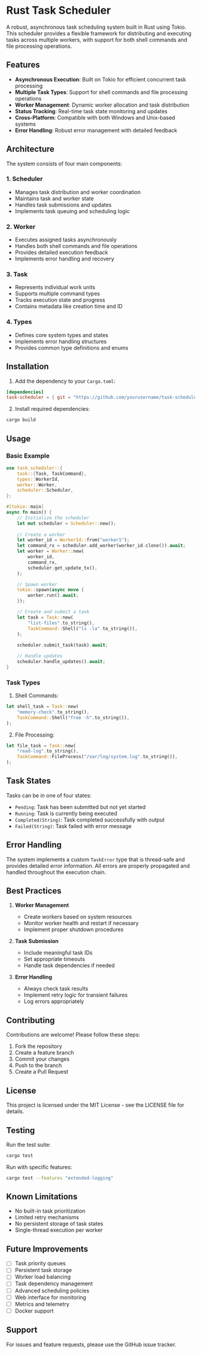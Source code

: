 # Rust Task Scheduler

A robust, asynchronous task scheduling system built in Rust using Tokio. This scheduler provides a flexible framework for distributing and executing tasks across multiple workers, with support for both shell commands and file processing operations.

## Features

- **Asynchronous Execution**: Built on Tokio for efficient concurrent task processing
- **Multiple Task Types**: Support for shell commands and file processing operations
- **Worker Management**: Dynamic worker allocation and task distribution
- **Status Tracking**: Real-time task state monitoring and updates
- **Cross-Platform**: Compatible with both Windows and Unix-based systems
- **Error Handling**: Robust error management with detailed feedback

## Architecture

The system consists of four main components:

### 1. Scheduler
- Manages task distribution and worker coordination
- Maintains task and worker state
- Handles task submissions and updates
- Implements task queuing and scheduling logic

### 2. Worker
- Executes assigned tasks asynchronously
- Handles both shell commands and file operations
- Provides detailed execution feedback
- Implements error handling and recovery

### 3. Task
- Represents individual work units
- Supports multiple command types
- Tracks execution state and progress
- Contains metadata like creation time and ID

### 4. Types
- Defines core system types and states
- Implements error handling structures
- Provides common type definitions and enums

## Installation

1. Add the dependency to your `Cargo.toml`:
```toml
[dependencies]
task-scheduler = { git = "https://github.com/yourusername/task-scheduler" }
```

2. Install required dependencies:
```bash
cargo build
```

## Usage

### Basic Example

```rust
use task_scheduler::{
    task::{Task, TaskCommand},
    types::WorkerId,
    worker::Worker,
    scheduler::Scheduler,
};

#[tokio::main]
async fn main() {
    // Initialize the scheduler
    let mut scheduler = Scheduler::new();
    
    // Create a worker
    let worker_id = WorkerId::from("worker1");
    let command_rx = scheduler.add_worker(worker_id.clone()).await;
    let worker = Worker::new(
        worker_id,
        command_rx,
        scheduler.get_update_tx(),
    );

    // Spawn worker
    tokio::spawn(async move {
        worker.run().await;
    });

    // Create and submit a task
    let task = Task::new(
        "list-files".to_string(),
        TaskCommand::Shell("ls -la".to_string()),
    );
    
    scheduler.submit_task(task).await;

    // Handle updates
    scheduler.handle_updates().await;
}
```

### Task Types

1. Shell Commands:
```rust
let shell_task = Task::new(
    "memory-check".to_string(),
    TaskCommand::Shell("free -h".to_string()),
);
```

2. File Processing:
```rust
let file_task = Task::new(
    "read-log".to_string(),
    TaskCommand::FileProcess("/var/log/system.log".to_string()),
);
```

## Task States

Tasks can be in one of four states:

- `Pending`: Task has been submitted but not yet started
- `Running`: Task is currently being executed
- `Completed(String)`: Task completed successfully with output
- `Failed(String)`: Task failed with error message

## Error Handling

The system implements a custom `TaskError` type that is thread-safe and provides detailed error information. All errors are properly propagated and handled throughout the execution chain.

## Best Practices

1. **Worker Management**
   - Create workers based on system resources
   - Monitor worker health and restart if necessary
   - Implement proper shutdown procedures

2. **Task Submission**
   - Include meaningful task IDs
   - Set appropriate timeouts
   - Handle task dependencies if needed

3. **Error Handling**
   - Always check task results
   - Implement retry logic for transient failures
   - Log errors appropriately

## Contributing

Contributions are welcome! Please follow these steps:

1. Fork the repository
2. Create a feature branch
3. Commit your changes
4. Push to the branch
5. Create a Pull Request

## License

This project is licensed under the MIT License - see the LICENSE file for details.

## Testing

Run the test suite:

```bash
cargo test
```

Run with specific features:

```bash
cargo test --features "extended-logging"
```

## Known Limitations

- No built-in task prioritization
- Limited retry mechanisms
- No persistent storage of task states
- Single-thread execution per worker

## Future Improvements

- [ ] Task priority queues
- [ ] Persistent task storage
- [ ] Worker load balancing
- [ ] Task dependency management
- [ ] Advanced scheduling policies
- [ ] Web interface for monitoring
- [ ] Metrics and telemetry
- [ ] Docker support

## Support

For issues and feature requests, please use the GitHub issue tracker.
